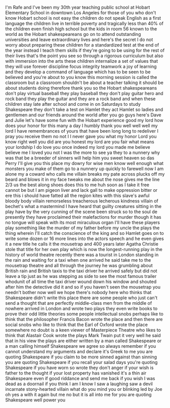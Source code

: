 
I&#39;m Rafe and I&#39;ve been my 30th year
teaching public school at Hobart
Elementary School in downtown Los
Angeles
for those of you who don&#39;t know Hobart
school is not easy the children do not
speak English as a first language the
children live in terrible poverty and
tragically less than 40% of the children
even finish high school but the kids in
room 56 known to the world as the Hobart
shakespeareans go on to attend
outstanding universities and leave
extraordinary lives and here&#39;s the
secret I do not worry about preparing
these children for a standardized test
at the end of the year instead I teach
them skills if they&#39;re going to be using
for the rest of their lives that&#39;s the
point you see so through a rigorous
curriculum but also with immersion into
the arts these children internalize a
set of values that they will use forever
discipline focus integrity teamwork a
joy of learning and they develop a
command of language which has to be seen
to be believed
and you&#39;re about to you know this
morning session is called the classroom
but a classroom shouldn&#39;t be about a
teacher talking it should be about
students doing
therefore thank you so
the Hobart shakespeareans don&#39;t play
virtual baseball they play baseball they
don&#39;t play guitar hero and rock band
they play the guitar and they are a rock
band and when these children stay late
after school and come in on Saturdays to
study Shakespeare they don&#39;t take a test
on Hamlet they act Hamlet so ladies and
gentlemen and our friends around the
world after you go guys here&#39;s Dave and
Julie let&#39;s have some fun with the
Hobart experience good my lord how does
your honor for this many a day I humbly
thank you well well well my lord I have
remembrances of yours that have been
long long to redeliver I pray you
receive them no not I I never gave you
what my honor Lord you know right well
you did are you honest my lord are you
fair what means your lordship
I do love you once indeed my lord you
made me believe believe me I loved you
not I was the more to see ya they to a
nunnery why was that be a breeder of
sinners will help him you sweet heaven
so das Perry I&#39;ll give you this place my
dowry for wise men know well enough what
monsters you make of them go to a
nunnery up quickly to farewell
now I am alone my a coward who calls me
villain breaks my pate across plucks off
my beard and blows it in my face
tweaks me about the nose gives me the
line 2/3 us the best along shoes does
this to me huh soon as I take it free
cannot be but I am
pigeon liver and lack gall to make
oppression bitter or ere this i should
have fatted all the region kites with
this slave&#39;s awful bloody body villain
remorseless treacherous lecherous
kindness villain of bechet&#39;s what a
mastermind I have heard that guilty
creatures sitting in the play have by
the very cunning of the scene been
struck so to the soul de presently they
have proclaimed their malefactions for
murder though it has no tongue will
speak with its most miraculous organ
I&#39;ll have these players play something
like the murder of my father before my
uncle the plays the thing wherein I&#39;ll
catch the conscience of the king and so
Hamlet goes on to write some dozen or 16
more lines into the actors speech and he
even gives it a new title he calls it
the mousetrap and 400 years later Agatha
Christie stole that title for her own
play which is now the longest-running
play in the history of world theatre
recently there was a tourist in London
standing in the rain and waiting for a
taxi when one arrived he said take me to
the mousetrap theatre and all through
the journey he was grumbling about
British rain and British taxis to the
taxi driver he arrived safely but did
not leave a tip just as he was stepping
as
side to see the most famous trailer
whodunit of all time the taxi driver
wound down his window and shouted after
him the detective did it and so if you
haven&#39;t seen the mousetrap you needn&#39;t
bother now well we hope there&#39;s nobody
here who thinks that Shakespeare didn&#39;t
write this place there are some people
who just can&#39;t send a thought that are
perfectly middle-class men from the
middle of nowhere
arrived in London and wrote two plays
they even write books to prove their odd
little theories some people intellectual
snobs perhaps like to think that the
philosopher Francis Bacon wrote the
place and then there are social snobs
who like to think that the Earl of
Oxford wrote the place somewhere no
doubt is a keen viewer of Masterpiece
Theatre who likes to think that Alastair
Cook wrote the plays Mark Twain put it
very well he said that in his view the
plays are either written by a man called
Shakespeare or a man calling himself
Shakespeare we agree so always remember
if you cannot understand my arguments
and declare it&#39;s Greek to me you are
quoting Shakespeare if you claim to be
more sinned against than sinning you are
quoting Shakespeare if you recall your
salad days you&#39;re quoting Shakespeare if
you have worn so wrote they don&#39;t anger
if your wish is father to the thought if
your lost property has vanished
it&#39;s a thin air Shakespeare even if good
riddance and send me back if you wish I
was dead as a doornail if you think I am
I know I saw a laughing saw a devil
incarnate stony-hearted villain what do
you mind you or blinking led by Joe oh
yes a with it again but me no but it is
all into me for you are quoting
Shakespeare well power
you
